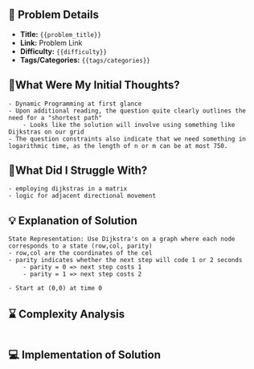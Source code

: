 ## 📝 Problem Details

- **Title:** `{{problem_title}}`
- **Link:** Problem Link
- **Difficulty:** `{{difficulty}}`
- **Tags/Categories:** `{{tags/categories}}`

## 💭What Were My Initial Thoughts?

```
- Dynamic Programming at first glance
- Upon additional reading, the question quite clearly outlines the need for a "shortest path"
	- Looks like the solution will involve using something like Dijkstras on our grid
- The question constraints also indicate that we need something in logarithmic time, as the length of n or m can be at most 750. 
```

## 🤔What Did I Struggle With?

```
- employing dijkstras in a matrix 
- logic for adjacent directional movement
```

## 💡 Explanation of Solution

```
State Representation: Use Dijkstra's on a graph where each node corresponds to a state (row,col, parity)
- row,col are the coordinates of the cel
- parity indicates whether the next step will code 1 or 2 seconds
	- parity = 0 => next step costs 1
	- parity = 1 => next step costs 2

- Start at (0,0) at time 0
```

## ⌛ Complexity Analysis

```

```

## 💻 Implementation of Solution

```cpp

```